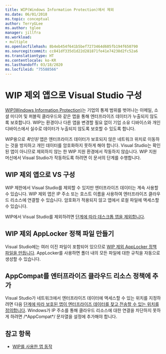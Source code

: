 ```yaml
---
title: WIP(Windows Information Protection)에서 제외
ms.date: 06/01/2018
ms.topic: conceptual
author: TerryGLee
ms.author: tglee
manager: jillfra
ms.workload:
- multiple
ms.openlocfilehash: 8b4eb454f641b5bef7273464d605fb194f650790
ms.sourcegitcommit: cc841df335d1d22d281871fe41e74238d2fc52a6
ms.translationtype: HT
ms.contentlocale: ko-KR
ms.lasthandoff: 03/18/2020
ms.locfileid: "75588566"
---
```

# <a name="configure-visual-studio-as-a-wip-exempt-app"></a>WIP 제외 앱으로 Visual Studio 구성

[WIP(Windows Information Protection)](/windows/security/information-protection/windows-information-protection/protect-enterprise-data-using-wip)는 기업의 통제 범위를 벗어나는 이메일, 소셜 미디어 및 퍼블릭 클라우드와 같은 앱을 통해 엔터프라이즈 데이터가 누출되지 않도록 보호합니다. WIP는 환경이나 다른 앱을 변경할 필요 없이 기업 소유 디바이스와 개인 디바이스에서 실수로 데이터가 누출되지 않도록 보호할 수 있도록 합니다.

WIP용으로 *확인된* 앱은 엔터프라이즈 데이터가 보호되지 않은 네트워크 위치로 이동하는 것을 방지하고 개인 데이터를 암호화하지 못하게 해야 합니다. Visual Studio는 확인된 앱이 아니므로 제외하지 않는 한 WIP 지원 환경에서 작동하지 않습니다. WIP 지원 머신에서 Visual Studio가 작동하도록 하려면 이 문서의 단계를 수행합니다.

## <a name="configure-vs-as-a-wip-exempt-app"></a>WIP 제외 앱으로 VS 구성

WIP 제한에서 Visual Studio를 제외할 수 있지만 엔터프라이즈 데이터는 계속 사용할 수 있습니다. WIP 제외 앱은 IP 주소 또는 호스트 이름을 사용하여 엔터프라이즈 클라우드 리소스에 연결할 수 있습니다. 암호화가 적용되지 않고 앱에서 로컬 파일에 액세스할 수 있습니다.

WIP에서 Visual Studio를 제외하려면 [단계에 따라 데스크톱 앱을 제외합니다](/windows/security/information-protection/windows-information-protection/create-wip-policy-using-intune-azure#exempt-apps-from-a-wip-policy).

## <a name="create-a-wip-exempt-applocker-policy-file"></a>WIP 제외 AppLocker 정책 파일 만들기

Visual Studio에는 여러 이진 파일이 포함되어 있으므로 [WIP 제외 AppLocker 정책 파일을 만듭니다](/windows/security/threat-protection/windows-defender-application-control/applocker/run-the-automatically-generate-rules-wizard). AppLocker를 사용하면 폴더 내의 모든 파일에 대한 규칙을 자동으로 생성할 수 있습니다.

## <a name="add-appcompat-to-the-enterprise-cloud-resource-policy"></a>AppCompat를 엔터프라이즈 클라우드 리소스 정책에 추가

Visual Studio가 네트워크에서 엔터프라이즈 데이터에 액세스할 수 있는 위치를 지정하려면 다음 [단계에 따라 보호된 앱이 엔터프라이즈 데이터를 찾고 전송할 수 있는 위치를 정의합니다](/windows/security/information-protection/windows-information-protection/create-wip-policy-using-intune-azure#choose-where-apps-can-access-enterprise-data). Windows가 IP 주소를 통해 클라우드 리소스에 대한 연결을 차단하지 못하게 하려면 /\*AppCompat\*/ 문자열을 설정에 추가해야 합니다.

## <a name="see-also"></a>참고 항목

- [WIP를 사용한 앱 동작](/windows/security/information-protection/windows-information-protection/app-behavior-with-wip)
